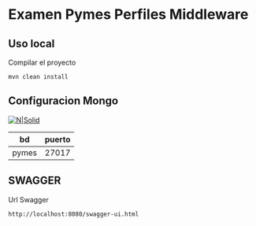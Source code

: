 # Examen Pymes Perfiles Middleware

## Uso local

Compilar el proyecto 
```
mvn clean install
```
## Configuracion Mongo
[![N|Solid](https://perlmaven.com/img/mongodb-logo.png)](https://www.mongodb.com/)

|  bd | puerto |
|--|--|
|  pymes   | 27017 |


## SWAGGER

Url Swagger
```
http://localhost:8080/swagger-ui.html
```